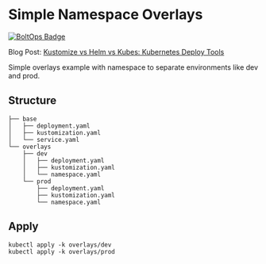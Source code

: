 # Simple Namespace Overlays

[![BoltOps Badge](https://img.boltops.com/boltops/badges/boltops-badge.png)](https://www.boltops.com)

Blog Post: [Kustomize vs Helm vs Kubes: Kubernetes Deploy Tools](https://blog.boltops.com/2020/11/05/kustomize-vs-helm-vs-kubes-kubernetes-deploy-tools)

Simple overlays example with namespace to separate environments like dev and prod.

## Structure

    ├── base
    │   ├── deployment.yaml
    │   ├── kustomization.yaml
    │   └── service.yaml
    └── overlays
        ├── dev
        │   ├── deployment.yaml
        │   ├── kustomization.yaml
        │   └── namespace.yaml
        └── prod
            ├── deployment.yaml
            ├── kustomization.yaml
            └── namespace.yaml

## Apply

    kubectl apply -k overlays/dev
    kubectl apply -k overlays/prod